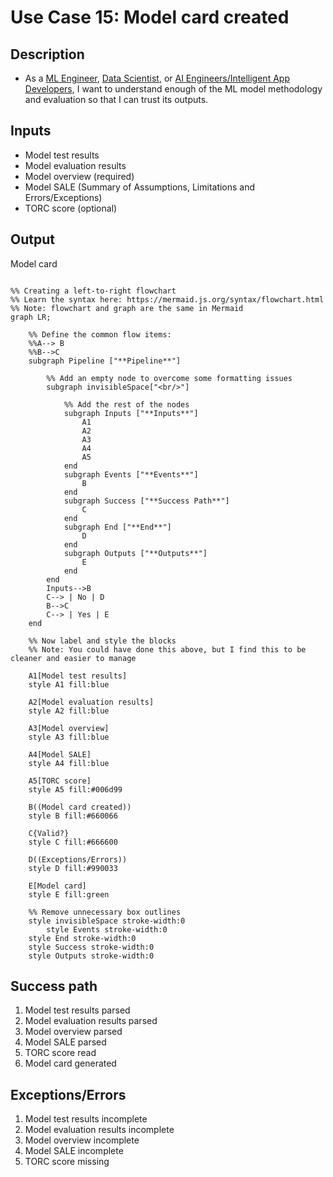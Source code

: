 # Use Case 15: Model card created

## Description

* As a <a href="https://github.com/MLOps-OpenAPI/arch-diagrams?tab=readme-ov-file#ml-engineers">ML Engineer</a>, <a href="https://github.com/MLOps-OpenAPI/arch-diagrams?tab=readme-ov-file#data-scientists">Data Scientist</a>, or <a href='https://github.com/MLOps-OpenAPI/arch-diagrams?tab=readme-ov-file#ai-engineers--intelligent-app-developers'>AI Engineers/Intelligent App Developers</a>, I want to understand enough of the ML model methodology and evaluation so that I can trust its outputs.

## Inputs

* Model test results
* Model evaluation results
* Model overview (required)
* Model SALE (Summary of Assumptions, Limitations and Errors/Exceptions)
* TORC score (optional)

## Output

Model card

```mermaid

%% Creating a left-to-right flowchart
%% Learn the syntax here: https://mermaid.js.org/syntax/flowchart.html
%% Note: flowchart and graph are the same in Mermaid
graph LR;

    %% Define the common flow items:
    %%A--> B
    %%B-->C
    subgraph Pipeline ["**Pipeline**"]
        
        %% Add an empty node to overcome some formatting issues
        subgraph invisibleSpace["<br/>"]

            %% Add the rest of the nodes
            subgraph Inputs ["**Inputs**"]
                A1
                A2
                A3
                A4
                A5
            end
            subgraph Events ["**Events**"]
                B
            end
            subgraph Success ["**Success Path**"]
                C
            end
            subgraph End ["**End**"]
                D
            end
            subgraph Outputs ["**Outputs**"]
                E
            end
        end
        Inputs-->B
        C--> | No | D
        B-->C
        C--> | Yes | E
    end

    %% Now label and style the blocks
    %% Note: You could have done this above, but I find this to be cleaner and easier to manage

    A1[Model test results]
    style A1 fill:blue

    A2[Model evaluation results]
    style A2 fill:blue

    A3[Model overview]
    style A3 fill:blue

    A4[Model SALE]
    style A4 fill:blue

    A5[TORC score]
    style A5 fill:#006d99

    B((Model card created))
    style B fill:#660066

    C{Valid?}
    style C fill:#666600

    D((Exceptions/Errors))
    style D fill:#990033

    E[Model card]
    style E fill:green

    %% Remove unnecessary box outlines
    style invisibleSpace stroke-width:0
        style Events stroke-width:0
    style End stroke-width:0
    style Success stroke-width:0
    style Outputs stroke-width:0

```


## Success path

1. Model test results parsed
2. Model evaluation results parsed
3. Model overview parsed
4. Model SALE parsed
5. TORC score read
6. Model card generated

## Exceptions/Errors

1. Model test results incomplete
2. Model evaluation results incomplete
3. Model overview incomplete
4. Model SALE incomplete
5. TORC score missing
